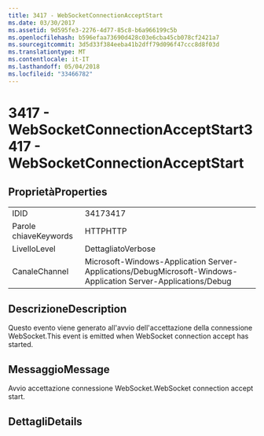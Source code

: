 ```yaml
---
title: 3417 - WebSocketConnectionAcceptStart
ms.date: 03/30/2017
ms.assetid: 9d595fe3-2276-4d77-85c8-b6a966199c5b
ms.openlocfilehash: b596efaa73690d428c03e6cba45cb078cf2421a7
ms.sourcegitcommit: 3d5d33f384eeba41b2dff79d096f47ccc8d8f03d
ms.translationtype: MT
ms.contentlocale: it-IT
ms.lasthandoff: 05/04/2018
ms.locfileid: "33466782"
---
```

# <a name="3417---websocketconnectionacceptstart"></a><span data-ttu-id="be5ea-102">3417 - WebSocketConnectionAcceptStart</span><span class="sxs-lookup"><span data-stu-id="be5ea-102">3417 - WebSocketConnectionAcceptStart</span></span>
## <a name="properties"></a><span data-ttu-id="be5ea-103">Proprietà</span><span class="sxs-lookup"><span data-stu-id="be5ea-103">Properties</span></span>  
  
|||  
|-|-|  
|<span data-ttu-id="be5ea-104">ID</span><span class="sxs-lookup"><span data-stu-id="be5ea-104">ID</span></span>|<span data-ttu-id="be5ea-105">3417</span><span class="sxs-lookup"><span data-stu-id="be5ea-105">3417</span></span>|  
|<span data-ttu-id="be5ea-106">Parole chiave</span><span class="sxs-lookup"><span data-stu-id="be5ea-106">Keywords</span></span>|<span data-ttu-id="be5ea-107">HTTP</span><span class="sxs-lookup"><span data-stu-id="be5ea-107">HTTP</span></span>|  
|<span data-ttu-id="be5ea-108">Livello</span><span class="sxs-lookup"><span data-stu-id="be5ea-108">Level</span></span>|<span data-ttu-id="be5ea-109">Dettagliato</span><span class="sxs-lookup"><span data-stu-id="be5ea-109">Verbose</span></span>|  
|<span data-ttu-id="be5ea-110">Canale</span><span class="sxs-lookup"><span data-stu-id="be5ea-110">Channel</span></span>|<span data-ttu-id="be5ea-111">Microsoft-Windows-Application Server-Applications/Debug</span><span class="sxs-lookup"><span data-stu-id="be5ea-111">Microsoft-Windows-Application Server-Applications/Debug</span></span>|  
  
## <a name="description"></a><span data-ttu-id="be5ea-112">Descrizione</span><span class="sxs-lookup"><span data-stu-id="be5ea-112">Description</span></span>  
 <span data-ttu-id="be5ea-113">Questo evento viene generato all'avvio dell'accettazione della connessione WebSocket.</span><span class="sxs-lookup"><span data-stu-id="be5ea-113">This event is emitted when WebSocket connection accept has started.</span></span>  
  
## <a name="message"></a><span data-ttu-id="be5ea-114">Messaggio</span><span class="sxs-lookup"><span data-stu-id="be5ea-114">Message</span></span>  
 <span data-ttu-id="be5ea-115">Avvio accettazione connessione WebSocket.</span><span class="sxs-lookup"><span data-stu-id="be5ea-115">WebSocket connection accept start.</span></span>  
  
## <a name="details"></a><span data-ttu-id="be5ea-116">Dettagli</span><span class="sxs-lookup"><span data-stu-id="be5ea-116">Details</span></span>
